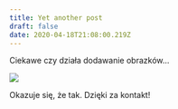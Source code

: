 ```yaml
---
title: Yet another post
draft: false
date: 2020-04-18T21:08:00.219Z
---
```

Ciekawe czy działa dodawanie obrazków...

![](/uploads/1_max-2-.jpg)

Okazuje się, że tak. Dzięki za kontakt!